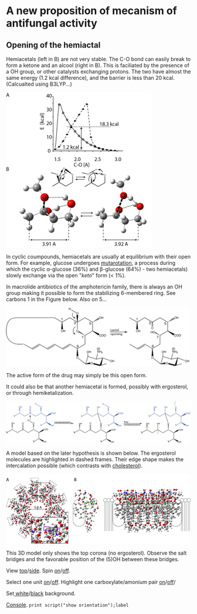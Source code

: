 # A new proposition of mecanism of antifungal activity
## Opening of the hemiactal


Hemiacetals (left in B) are not very stable. The C-O bond can easily break to form a ketone and an alcool (right in B). This is faciliated by the presence of a OH group, or other catalysts exchanging protons. The two have almost the same energy (1.2 kcal difference), and the barrier is less than 20 kcal. (Calcualted using B3LYP...)

![333333](images/Fig3.png)

In cyclic coumpounds, hemiacetals are usually at equilibrium with their open form. For example, glucose undergoes [mutarotation](https://en.wikipedia.org/wiki/Glucose#Mutarotation), a process during which the cyclic &alpha;-glucose (36%) and &beta;-glucose (64%) - two hemiacetals) slowly exchange via the open "*keto*" form (< 1%).

In macrolide antibiotics of the amphotericin family, there is always an OH group making it possible to form the stabilizing 6-membered ring. See carbons 1 in the Figure below. Also on 5...

<img src="images/open_hemi.png" alt="drawing" width="500"/>


The active form of the drug may simply be this open form.

It could also be that another hemiacetal is formed, possibly with ergosterol, or through hemiketalization.

<img src="images/assembling.png" alt="drawing" width="600"/>

A model based on the later hypothesis is shown below. The ergosterol molecules are highlighted in dashed frames. Their edge shape makes the intercalation possible (which contrasts with [cholesterol](CholesterolErgosterol)).


![7777](images/Fig_7_decamer.png)

This 3D model only shows the top corona (no ergosterol). Observe the salt bridges and the favorable position of the (5)OH between these bridges.

<script type="text/javascript" src="src/JSmol.min.js"></script>
<script type="text/javascript">
Info = {
    script: "set antialiasDisplay true;load molecules/sym8.mol;cartoon on;color cartoon structure;rotate x 130.0;spin MOLECULAR Z 10",
    width:600,      
    height:500,      
    j2sPath: "src/j2s",   
    disableJ2SLoadMonitor: false,
    isableInitialConsole: true
}
</script>

<script>Jmol.getApplet("JmolAppletA",Info);</script>

View <a href='javascript:Jmol.script(JmolAppletA,"reset;");'>top</a>/<a href='javascript:Jmol.script(JmolAppletA,"reset;rotate x -90");'>side</a>. Spin <a href='javascript:Jmol.script(JmolAppletA,"; spin MOLECULAR Z 10");'>on</a>/<a href='javascript:Jmol.script(JmolAppletA,"spin off");'>off</a>. 

Select one unit <a href='javascript:Jmol.script(JmolAppletA,"select atomno >60 ;color atoms TRANSLUCENT 0.8")'>on</a>/<a href='javascript:Jmol.script(JmolAppletA,"select atomno >60 ;color atoms TRANSLUCENT 0.0")'>off</a>. Highlight one carboxylate/amonium pair <a href='javascript:Jmol.script(JmolAppletA,"select atomno = 429 , atomno = 427 , atomno = 428 ,  atomno = 475 ;spacefill 200;select   atomno = 476 ,  atomno = 477 ,  atomno = 480;spacefill 150")'>on</a>/<a href='javascript:Jmol.script(JmolAppletA,"select atomno = 429 , atomno = 427 , atomno = 428 ,  atomno = 475 ;spacefill 100;select   atomno = 476 ,  atomno = 477 ,  atomno = 480;spacefill 60")'>off</a>/

Set<a href='javascript:Jmol.script(JmolAppletA,"script APPLET * \"background white\"")'> white</a>/<a href='javascript:Jmol.script(JmolAppletA,"script APPLET * \"background black\"")'>black</a> background.

<a href='javascript:Jmol.script(JmolAppletA,"console")'>Console</a>.
<code>print script("show orientation");label</code>
